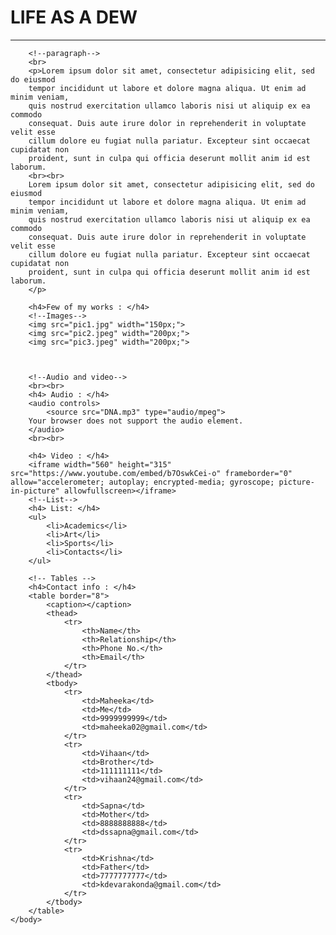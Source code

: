 <!DOCTYPE html>
<html>
	<head>
		<title>My First Webpage</title>
	</head>
	<body>
		<!--heading-->
		<h1>LIFE AS A DEW</h1>
		<hr>
		
         
        <!--paragraph-->
        <br>
		<p>Lorem ipsum dolor sit amet, consectetur adipisicing elit, sed do eiusmod
		tempor incididunt ut labore et dolore magna aliqua. Ut enim ad minim veniam,
		quis nostrud exercitation ullamco laboris nisi ut aliquip ex ea commodo
		consequat. Duis aute irure dolor in reprehenderit in voluptate velit esse
		cillum dolore eu fugiat nulla pariatur. Excepteur sint occaecat cupidatat non
		proident, sunt in culpa qui officia deserunt mollit anim id est laborum.
		<br><br>
		Lorem ipsum dolor sit amet, consectetur adipisicing elit, sed do eiusmod
		tempor incididunt ut labore et dolore magna aliqua. Ut enim ad minim veniam,
		quis nostrud exercitation ullamco laboris nisi ut aliquip ex ea commodo
		consequat. Duis aute irure dolor in reprehenderit in voluptate velit esse
		cillum dolore eu fugiat nulla pariatur. Excepteur sint occaecat cupidatat non
		proident, sunt in culpa qui officia deserunt mollit anim id est laborum.
		</p>

        <h4>Few of my works : </h4>
		<!--Images-->
		<img src="pic1.jpg" width="150px;">
		<img src="pic2.jpeg" width="200px;">
		<img src="pic3.jpeg" width="200px;">
		
		

		<!--Audio and video-->
		<br><br>
		<h4> Audio : </h4>
		<audio controls>
        	<source src="DNA.mp3" type="audio/mpeg">
		Your browser does not support the audio element.
		</audio>
		<br><br>

		<h4> Video : </h4>
        <iframe width="560" height="315" src="https://www.youtube.com/embed/b7OswkCei-o" frameborder="0" allow="accelerometer; autoplay; encrypted-media; gyroscope; picture-in-picture" allowfullscreen></iframe>
        <!--List-->
        <h4> List: </h4>
        <ul>
  			<li>Academics</li>
  			<li>Art</li>
 		 	<li>Sports</li>
 		 	<li>Contacts</li>
		</ul>

		<!-- Tables -->
		<h4>Contact info : </h4>
		<table border="8">
			<caption></caption>
			<thead>
				<tr>
					<th>Name</th>
					<th>Relationship</th>
					<th>Phone No.</th>
					<th>Email</th>
				</tr>
			</thead>
			<tbody>
				<tr>
					<td>Maheeka</td>
					<td>Me</td>
					<td>9999999999</td>
					<td>maheeka02@gmail.com</td>
				</tr>
				<tr>
					<td>Vihaan</td>
					<td>Brother</td>
					<td>111111111</td>
					<td>vihaan24@gmail.com</td>
				</tr>
				<tr>
					<td>Sapna</td>
					<td>Mother</td>
					<td>8888888888</td>
					<td>dssapna@gmail.com</td>
				</tr>
				<tr>
					<td>Krishna</td>
					<td>Father</td>
					<td>7777777777</td>
					<td>kdevarakonda@gmail.com</td>
				</tr> 
			</tbody>
		</table>
	</body>
</html>
